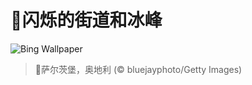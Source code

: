 # 🔖闪烁的街道和冰峰

![Bing Wallpaper](https://www.bing.com/th?id=OHR.SalzburgSnow_ZH-CN0964131994_1920x1080.jpg&rf=LaDigue_1920x1080.jpg&pid=hp)

> 📝萨尔茨堡，奥地利 (© bluejayphoto/Getty Images)
